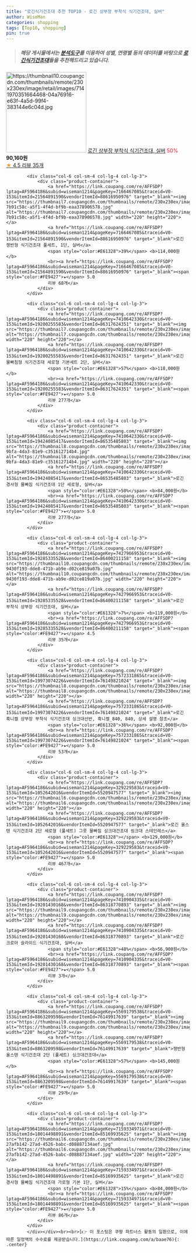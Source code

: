```yaml
---
title: "로긴식기건조대 추천 TOP10 - 로긴 상부장 부착식 식기건조대, 실버"
author: WiseMan
categories: shopping
tags: [Top10, shopping]
pin: true
---
```


> ##### 해당 게시물에서는 [**분석도구**](https://itemscout.io/)를 이용하여 **성별**, **연령별** 등의 데이터를 바탕으로 [**로긴식기건조대**](https://link.coupang.com/a/baae76)들을 추천해드리고 있습니다.
<div class="container"><div class="row">
            <div class="col-6 col-sm-4 col-lg-4 col-lg-3">
                <div class="product-container">
                    <a href="https://link.coupang.com/re/AFFSDP?lptag=AF5964186&subid=wiseman1214&pageKey=7427966953&traceid=V0-153&itemId=19225689545&vendorItemId=86342328559" target="_blank"><img src="https://thumbnail10.coupangcdn.com/thumbnails/remote/230x230ex/image/retail/images/7141970351664468-04a76916-e63f-4a5d-99f4-383144e6c04d.jpg" alt="https://thumbnail10.coupangcdn.com/thumbnails/remote/230x230ex/image/retail/images/7141970351664468-04a76916-e63f-4a5d-99f4-383144e6c04d.jpg" width="220" height="220"></a>
                    <a href="https://link.coupang.com/re/AFFSDP?lptag=AF5964186&subid=wiseman1214&pageKey=7427966953&traceid=V0-153&itemId=19225689545&vendorItemId=86342328559" target="_blank">로긴 상부장 부착식 식기건조대, 실버</a>
                    <span style="color:#E61328">50%</span> <b>90,160원</b>
                    <br><a href="https://link.coupang.com/re/AFFSDP?lptag=AF5964186&subid=wiseman1214&pageKey=7427966953&traceid=V0-153&itemId=19225689545&vendorItemId=86342328559" target="_blank"><span style="color:#FE9427">★</span> 4.5
                    리뷰 35개</a>
                </div>
            </div>
            
            <div class="col-6 col-sm-4 col-lg-4 col-lg-3">
                <div class="product-container">
                    <a href="https://link.coupang.com/re/AFFSDP?lptag=AF5964186&subid=wiseman1214&pageKey=7166467085&traceid=V0-153&itemId=21564891590&vendorItemId=88616950976" target="_blank"><img src="https://thumbnail7.coupangcdn.com/thumbnails/remote/230x230ex/image/retail/images/609796749637110-7b91c58c-a5f1-4f4d-bf9b-eaa378906578.jpg" alt="https://thumbnail7.coupangcdn.com/thumbnails/remote/230x230ex/image/retail/images/609796749637110-7b91c58c-a5f1-4f4d-bf9b-eaa378906578.jpg" width="220" height="220"></a>
                    <a href="https://link.coupang.com/re/AFFSDP?lptag=AF5964186&subid=wiseman1214&pageKey=7166467085&traceid=V0-153&itemId=21564891590&vendorItemId=88616950976" target="_blank">로긴 쟁반형 식기건조대 풀세트, 1단, 실버</a>
                    <span style="color:#E61328">39%</span> <b>114,000원</b>
                    <br><a href="https://link.coupang.com/re/AFFSDP?lptag=AF5964186&subid=wiseman1214&pageKey=7166467085&traceid=V0-153&itemId=21564891590&vendorItemId=88616950976" target="_blank"><span style="color:#FE9427">★</span> 5.0
                    리뷰 68개</a>
                </div>
            </div>
            
            <div class="col-6 col-sm-4 col-lg-4 col-lg-3">
                <div class="product-container">
                    <a href="https://link.coupang.com/re/AFFSDP?lptag=AF5964186&subid=wiseman1214&pageKey=7410642330&traceid=V0-153&itemId=19200255583&vendorItemId=86317624351" target="_blank"><img src="https://thumbnail7.coupangcdn.com/thumbnails/remote/230x230ex/image/rs_quotation_api/ock4ue06/fe147b8cab0c49baa4894a4965186c02.jpg" alt="https://thumbnail7.coupangcdn.com/thumbnails/remote/230x230ex/image/rs_quotation_api/ock4ue06/fe147b8cab0c49baa4894a4965186c02.jpg" width="220" height="220"></a>
                    <a href="https://link.coupang.com/re/AFFSDP?lptag=AF5964186&subid=wiseman1214&pageKey=7410642330&traceid=V0-153&itemId=19200255583&vendorItemId=86317624351" target="_blank">로긴 물빠짐형 식기건조대 세로형 기본세트 2단, 실버</a>
                    <span style="color:#E61328">57%</span> <b>118,000원</b>
                    <br><a href="https://link.coupang.com/re/AFFSDP?lptag=AF5964186&subid=wiseman1214&pageKey=7410642330&traceid=V0-153&itemId=19200255583&vendorItemId=86317624351" target="_blank"><span style="color:#FE9427">★</span> 5.0
                    리뷰 277개</a>
                </div>
            </div>
            
            <div class="col-6 col-sm-4 col-lg-4 col-lg-3">
                <div class="product-container">
                    <a href="https://link.coupang.com/re/AFFSDP?lptag=AF5964186&subid=wiseman1214&pageKey=7410642330&traceid=V0-153&itemId=19424085417&vendorItemId=86535485803" target="_blank"><img src="https://thumbnail8.coupangcdn.com/thumbnails/remote/230x230ex/image/retail/images/2023/07/10/17/2/1542cba2-9bfa-4da3-81e9-c351612714b4.jpg" alt="https://thumbnail8.coupangcdn.com/thumbnails/remote/230x230ex/image/retail/images/2023/07/10/17/2/1542cba2-9bfa-4da3-81e9-c351612714b4.jpg" width="220" height="220"></a>
                    <a href="https://link.coupang.com/re/AFFSDP?lptag=AF5964186&subid=wiseman1214&pageKey=7410642330&traceid=V0-153&itemId=19424085417&vendorItemId=86535485803" target="_blank">로긴 경사형 물빠짐 식기건조대 1단 세로형, 실버</a>
                    <span style="color:#E61328">50%</span> <b>84,000원</b>
                    <br><a href="https://link.coupang.com/re/AFFSDP?lptag=AF5964186&subid=wiseman1214&pageKey=7410642330&traceid=V0-153&itemId=19424085417&vendorItemId=86535485803" target="_blank"><span style="color:#FE9427">★</span> 5.0
                    리뷰 277개</a>
                </div>
            </div>
            
            <div class="col-6 col-sm-4 col-lg-4 col-lg-3">
                <div class="product-container">
                    <a href="https://link.coupang.com/re/AFFSDP?lptag=AF5964186&subid=wiseman1214&pageKey=7427966953&traceid=V0-153&itemId=19285335528&vendorItemId=86400211158" target="_blank"><img src="https://thumbnail10.coupangcdn.com/thumbnails/remote/230x230ex/image/retail/images/1079072364753024-9430f193-dde8-471b-ab9e-d02ce819a07b.jpg" alt="https://thumbnail10.coupangcdn.com/thumbnails/remote/230x230ex/image/retail/images/1079072364753024-9430f193-dde8-471b-ab9e-d02ce819a07b.jpg" width="220" height="220"></a>
                    <a href="https://link.coupang.com/re/AFFSDP?lptag=AF5964186&subid=wiseman1214&pageKey=7427966953&traceid=V0-153&itemId=19285335528&vendorItemId=86400211158" target="_blank">로긴 부착식 상부장 식기건조대, 실버</a>
                    <span style="color:#E61328">7%</span> <b>119,000원</b>
                    <br><a href="https://link.coupang.com/re/AFFSDP?lptag=AF5964186&subid=wiseman1214&pageKey=7427966953&traceid=V0-153&itemId=19285335528&vendorItemId=86400211158" target="_blank"><span style="color:#FE9427">★</span> 4.5
                    리뷰 35개</a>
                </div>
            </div>
            
            <div class="col-6 col-sm-4 col-lg-4 col-lg-3">
                <div class="product-container">
                    <a href="https://link.coupang.com/re/AFFSDP?lptag=AF5964186&subid=wiseman1214&pageKey=7572331865&traceid=V0-153&itemId=19973074226&vendorItemId=76149821024" target="_blank"><img src="https://thumbnail8.coupangcdn.com/thumbnails/remote/230x230ex/image/vendor_inventory/3404/5ec9ca61cf746c556d6a289f76d1189c879b3c184d18104714631c241063.jpg" alt="https://thumbnail8.coupangcdn.com/thumbnails/remote/230x230ex/image/vendor_inventory/3404/5ec9ca61cf746c556d6a289f76d1189c879b3c184d18104714631c241063.jpg" width="220" height="220"></a>
                    <a href="https://link.coupang.com/re/AFFSDP?lptag=AF5964186&subid=wiseman1214&pageKey=7572331865&traceid=V0-153&itemId=19973074226&vendorItemId=76149821024" target="_blank">로긴 흑니켈 상부장 부착식 식기건조대 싱크대선반, 흑니켈_840, 840, 상세 설명 참조</a>
                    <span style="color:#E61328">36%</span> <b>92,000원</b>
                    <br><a href="https://link.coupang.com/re/AFFSDP?lptag=AF5964186&subid=wiseman1214&pageKey=7572331865&traceid=V0-153&itemId=19973074226&vendorItemId=76149821024" target="_blank"><span style="color:#FE9427">★</span> 5.0
                    리뷰 53개</a>
                </div>
            </div>
            
            <div class="col-6 col-sm-4 col-lg-4 col-lg-3">
                <div class="product-container">
                    <a href="https://link.coupang.com/re/AFFSDP?lptag=AF5964186&subid=wiseman1214&pageKey=329229583&traceid=V0-153&itemId=1052642016&vendorItemId=5520947577" target="_blank"><img src="https://thumbnail6.coupangcdn.com/thumbnails/remote/230x230ex/image/vendor_inventory/05ac/4ed0fef4a0b4f4ccce7e806549f4e0bd14fb1f255497fb1d7026c100228b.jpg" alt="https://thumbnail6.coupangcdn.com/thumbnails/remote/230x230ex/image/vendor_inventory/05ac/4ed0fef4a0b4f4ccce7e806549f4e0bd14fb1f255497fb1d7026c100228b.jpg" width="220" height="220"></a>
                    <a href="https://link.coupang.com/re/AFFSDP?lptag=AF5964186&subid=wiseman1214&pageKey=329229583&traceid=V0-153&itemId=1052642016&vendorItemId=5520947577" target="_blank">로긴 올스텐 식기건조대 2단 세로형 (풀세트) 그릇 물빠짐 싱크대건조대 씽크대 스테인레스</a>
                    <span style="color:#E61328"></span> <b>129,000원</b>
                    <br><a href="https://link.coupang.com/re/AFFSDP?lptag=AF5964186&subid=wiseman1214&pageKey=329229583&traceid=V0-153&itemId=1052642016&vendorItemId=5520947577" target="_blank"><span style="color:#FE9427">★</span> 5.0
                    리뷰 467개</a>
                </div>
            </div>
            
            <div class="col-6 col-sm-4 col-lg-4 col-lg-3">
                <div class="product-container">
                    <a href="https://link.coupang.com/re/AFFSDP?lptag=AF5964186&subid=wiseman1214&pageKey=7410904335&traceid=V0-153&itemId=19201430168&vendorItemId=86318770893" target="_blank"><img src="https://thumbnail9.coupangcdn.com/thumbnails/remote/230x230ex/image/rs_quotation_api/uycanc8i/76a91563e36f46aaa7c12f3a655d0494.jpg" alt="https://thumbnail9.coupangcdn.com/thumbnails/remote/230x230ex/image/rs_quotation_api/uycanc8i/76a91563e36f46aaa7c12f3a655d0494.jpg" width="220" height="220"></a>
                    <a href="https://link.coupang.com/re/AFFSDP?lptag=AF5964186&subid=wiseman1214&pageKey=7410904335&traceid=V0-153&itemId=19201430168&vendorItemId=86318770893" target="_blank">로긴 크로아 슬라이드 식기건조대, 실버</a>
                    <span style="color:#E61328">48%</span> <b>56,900원</b>
                    <br><a href="https://link.coupang.com/re/AFFSDP?lptag=AF5964186&subid=wiseman1214&pageKey=7410904335&traceid=V0-153&itemId=19201430168&vendorItemId=86318770893" target="_blank"><span style="color:#FE9427">★</span> 5.0
                    리뷰 3개</a>
                </div>
            </div>
            
            <div class="col-6 col-sm-4 col-lg-4 col-lg-3">
                <div class="product-container">
                    <a href="https://link.coupang.com/re/AFFSDP?lptag=AF5964186&subid=wiseman1214&pageKey=5569179538&traceid=V0-153&itemId=8863209598&vendorItemId=76149917639" target="_blank"><img src="https://thumbnail9.coupangcdn.com/thumbnails/remote/230x230ex/image/vendor_inventory/8524/d467c690d38d6314239364ade8e08aef556c11c5d688e5e6236195cbb87c.jpg" alt="https://thumbnail9.coupangcdn.com/thumbnails/remote/230x230ex/image/vendor_inventory/8524/d467c690d38d6314239364ade8e08aef556c11c5d688e5e6236195cbb87c.jpg" width="220" height="220"></a>
                    <a href="https://link.coupang.com/re/AFFSDP?lptag=AF5964186&subid=wiseman1214&pageKey=5569179538&traceid=V0-153&itemId=8863209598&vendorItemId=76149917639" target="_blank">쟁반형 올스텐 식기건조대 2단 (풀세트) 싱크대건조대</a>
                    <span style="color:#E61328">57%</span> <b>145,000원</b>
                    <br><a href="https://link.coupang.com/re/AFFSDP?lptag=AF5964186&subid=wiseman1214&pageKey=5569179538&traceid=V0-153&itemId=8863209598&vendorItemId=76149917639" target="_blank"><span style="color:#FE9427">★</span> 5.0
                    리뷰 29개</a>
                </div>
            </div>
            
            <div class="col-6 col-sm-4 col-lg-4 col-lg-3">
                <div class="product-container">
                    <a href="https://link.coupang.com/re/AFFSDP?lptag=AF5964186&subid=wiseman1214&pageKey=7159334971&traceid=V0-153&itemId=18014498891&vendorItemId=85169935625" target="_blank"><img src="https://thumbnail6.coupangcdn.com/thumbnails/remote/230x230ex/image/retail/images/4181450649547306-27afb142-27ad-4526-babc-d08887134aef.jpg" alt="https://thumbnail6.coupangcdn.com/thumbnails/remote/230x230ex/image/retail/images/4181450649547306-27afb142-27ad-4526-babc-d08887134aef.jpg" width="220" height="220"></a>
                    <a href="https://link.coupang.com/re/AFFSDP?lptag=AF5964186&subid=wiseman1214&pageKey=7159334971&traceid=V0-153&itemId=18014498891&vendorItemId=85169935625" target="_blank">로긴 경사형 물빠짐 식기건조대 가로형 기본 1단, 실버</a>
                    <span style="color:#E61328">15%</span> <b>84,000원</b>
                    <br><a href="https://link.coupang.com/re/AFFSDP?lptag=AF5964186&subid=wiseman1214&pageKey=7159334971&traceid=V0-153&itemId=18014498891&vendorItemId=85169935625" target="_blank"><span style="color:#FE9427">★</span> 5.0
                    리뷰 86개</a>
                </div>
            </div>
            </div></div><br><br>[👉 이 포스팅은 쿠팡 파트너스 활동의 일환으로, 이에 따른 일정액의 수수료를 제공받습니다.](https://link.coupang.com/a/baae76){: .center}